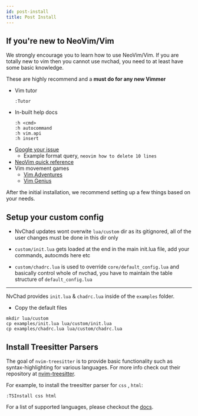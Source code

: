 ```yaml
---
id: post-install
title: Post Install
---
```


## If you're new to NeoVim/Vim

We strongly encourage you to learn how to use NeoVim/Vim. If you are totally new to vim then you cannot use nvchad, you need to at least have some basic knowledge.

These are highly recommend and a **must do for any new Vimmer**

- Vim tutor
  ```
  :Tutor
  ```
- In-built help docs
  ```
  :h <cmd>
  :h autocommand
  :h vim.api
  :h insert
  ```
- [Google your issue](https://google.com)
  - Example format query, `neovim how to delete 10 lines`
- [NeoVim quick reference](https://neovim.io/doc/user/quickref.html)
- Vim movement games
  - [Vim Adventures](https://vim-adventures.com/)
  - [Vim Genius](http://www.vimgenius.com/)

After the initial installation, we recommend setting up a few things based on your needs.

## Setup your custom config

- NvChad updates wont overwite `lua/custom` dir as its gitignored, all of the user changes must be done in this dir only

- `custom/init.lua` gets loaded at the end in the main init.lua file, add your commands, autocmds here etc
- `custom/chadrc.lua` is used to override `core/default_config.lua` and basically control whole of nvchad, you have to maintain the table structure of `default_config.lua`
---

NvChad provides `init.lua` & `chadrc.lua` inside of the `examples` folder.
- Copy the default files

```
mkdir lua/custom
cp examples/init.lua lua/custom/init.lua
cp examples/chadrc.lua lua/custom/chadrc.lua
```

## Install Treesitter Parsers

The goal of `nvim-treesitter` is to provide basic functionality such as syntax-highlighting for various languages. For more info check out their repository at [nvim-treesitter](https://github.com/nvim-treesitter/nvim-treesitter).

For example, to install the treesitter parser for `css` , `html`:

```shell
:TSInstall css html
```

For a list of supported languages, please checkout the [docs](https://github.com/nvim-treesitter/nvim-treesitter#supported-languages).
